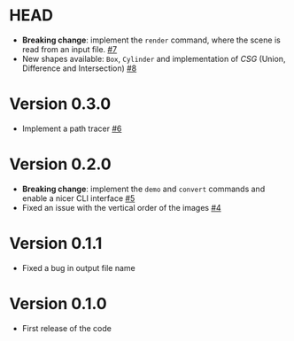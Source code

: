 # HEAD

-   **Breaking change**: implement the `render` command, where the scene is read from an input file. [#7](https://github.com/simoneboscolo99/5K_JFS/pull/9)
-   New shapes available: `Box`, `Cylinder` and implementation of *CSG* (Union, Difference and Intersection) [#8](https://github.com/simoneboscolo99/5K_JFS/pull/8)

# Version 0.3.0

-   Implement a path tracer [#6](https://github.com/simoneboscolo99/5K_JFS/pull/6)

# Version 0.2.0

-   **Breaking change**: implement the `demo` and `convert` commands and enable a nicer CLI interface [#5](https://github.com/simoneboscolo99/5K_JFS/pull/5)
-   Fixed an issue with the vertical order of the images [#4](https://github.com/simoneboscolo99/5K_JFS/pull/4)  

# Version 0.1.1

-   Fixed a bug in output file name

# Version 0.1.0

-   First release of the code
